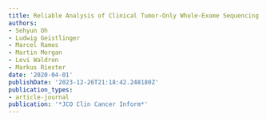 ```yaml
---
title: Reliable Analysis of Clinical Tumor-Only Whole-Exome Sequencing Data
authors:
- Sehyun Oh
- Ludwig Geistlinger
- Marcel Ramos
- Martin Morgan
- Levi Waldron
- Markus Riester
date: '2020-04-01'
publishDate: '2023-12-26T21:18:42.248180Z'
publication_types:
- article-journal
publication: '*JCO Clin Cancer Inform*'
---
```

